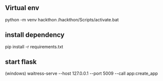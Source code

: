 
## Virtual env
python -m venv hackthon
/hackthon/Scripts/activate.bat

## install dependency
pip install -r requirements.txt

## start flask
(windows) waitress-serve --host 127.0.0.1 --port 5009 --call app:create_app